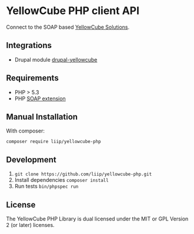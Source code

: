 YellowCube PHP client API
=========================

Connect to the SOAP based [YellowCube Solutions](http://yellowcube.ch/).

Integrations
------------

 * Drupal module [drupal-yellowcube](https://github.com/liip/drupal-yellowcube)


Requirements
------------

 * PHP > 5.3
 * PHP [SOAP extension](http://php.net/manual/en/book.soap.php)

Manual Installation
-------------------

With composer:

    composer require liip/yellowcube-php

Development
-----------

1. `git clone https://github.com/liip/yellowcube-php.git`
2. Install dependencies `composer install`
3. Run tests `bin/phpspec run`


License
-------

The YellowCube PHP Library is dual licensed under the MIT or GPL Version 2 (or later) licenses.
